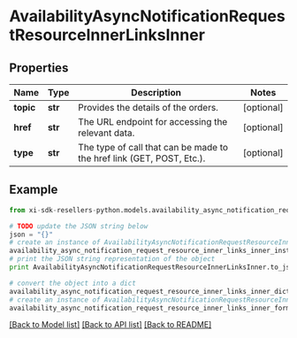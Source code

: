 # AvailabilityAsyncNotificationRequestResourceInnerLinksInner


## Properties

Name | Type | Description | Notes
------------ | ------------- | ------------- | -------------
**topic** | **str** | Provides the details of the orders. | [optional] 
**href** | **str** | The URL endpoint for accessing the relevant data. | [optional] 
**type** | **str** | The type of call that can be made to the href link (GET, POST, Etc.).             | [optional] 

## Example

```python
from xi-sdk-resellers-python.models.availability_async_notification_request_resource_inner_links_inner import AvailabilityAsyncNotificationRequestResourceInnerLinksInner

# TODO update the JSON string below
json = "{}"
# create an instance of AvailabilityAsyncNotificationRequestResourceInnerLinksInner from a JSON string
availability_async_notification_request_resource_inner_links_inner_instance = AvailabilityAsyncNotificationRequestResourceInnerLinksInner.from_json(json)
# print the JSON string representation of the object
print AvailabilityAsyncNotificationRequestResourceInnerLinksInner.to_json()

# convert the object into a dict
availability_async_notification_request_resource_inner_links_inner_dict = availability_async_notification_request_resource_inner_links_inner_instance.to_dict()
# create an instance of AvailabilityAsyncNotificationRequestResourceInnerLinksInner from a dict
availability_async_notification_request_resource_inner_links_inner_form_dict = availability_async_notification_request_resource_inner_links_inner.from_dict(availability_async_notification_request_resource_inner_links_inner_dict)
```
[[Back to Model list]](../README.md#documentation-for-models) [[Back to API list]](../README.md#documentation-for-api-endpoints) [[Back to README]](../README.md)



